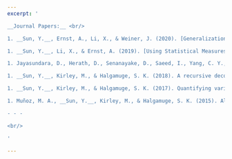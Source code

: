 ```yaml
---
excerpt: '

__Journal Papers:__ <br/>

1. __Sun, Y.__, Ernst, A., Li, X., & Weiner, J. (2020). [Generalization of Machine Learning for Problem Reduction: A Case Study on Travelling Salesman Problems](https://rdcu.be/b6ECv). *OR Spectrum*, accepted in August 2020. [[PDF]](http://yuansuny.github.io/files/Jpaper_MLPR_TSP.pdf) [[BIB]](http://yuansuny.github.io/files/Jpaper_MLPR_TSP.txt) [[Code]](https://github.com/yuansuny/tsp) <br/>

1. __Sun, Y.__, Li, X., & Ernst, A. (2019). [Using Statistical Measures and Machine Learning for Graph Reduction to Solve Maximum Weight Clique Problems](https://ieeexplore.ieee.org/document/8908752). *IEEE Transactions on Pattern Analysis and Machine Intelligence*, accepted in Nov 2019. [[PDF]](http://yuansuny.github.io/files/Jpaper_MLPR.pdf) [[BIB]](http://yuansuny.github.io/files/Jpaper_MLPR.txt) [[Code]](https://github.com/yuansuny/mwc) [[Supp]](http://yuansuny.github.io/files/Jpaper_MLPR_Supplement.pdf) <br/>

1. Jayasundara, D., Herath, D., Senanayake, D., Saeed, I., Yang, C. Y., __Sun, Y.__, Chang, B. C., Tang, S. L. and Halgamuge, S. K. (2019). ENVirT: inference of ecological characteristics of viruses from metagenomic data. *BMC Bioinformatics*, 19(13), 377. [[PDF]](http://yuansuny.github.io/files/Jpaper_ENVirT.pdf) [[BIB]](http://yuansuny.github.io/files/Jpaper_ENVirT.txt) <br/>

1. __Sun, Y.__, Kirley, M., & Halgamuge, S. K. (2018). A recursive decomposition method for large scale continuous optimization. *IEEE Transactions on Evolutionary Computation*, 22(5), 647-661. [[PDF]](http://yuansuny.github.io/files/Jpaper_RDG.pdf) [[BIB]](http://yuansuny.github.io/files/Jpaper_RDG.txt) [[Code]](https://bitbucket.org/yuans/rdg) [[Supp]](http://yuansuny.github.io/files/Jpaper_RDG_Supplement.pdf) <br/> 

1. __Sun, Y.__, Kirley, M., & Halgamuge, S. K. (2017). Quantifying variable interactions in continuous optimization problems. *IEEE Transactions on Evolutionary Computation*, 21(2), 249-264. [[PDF]](http://yuansuny.github.io/files/Jpaper_MEE.pdf) [[BIB]](http://yuansuny.github.io/files/Jpaper_MEE.txt) <br/> 

1. Muñoz, M. A., __Sun, Y.__, Kirley, M., & Halgamuge, S. K. (2015). Algorithm selection for black-box continuous optimization problems: A survey on methods and challenges. *Information Sciences*, 317, 224-245. [[PDF]](http://yuansuny.github.io/files/Jpaper_AS.pdf) [[BIB]](http://yuansuny.github.io/files/Jpaper_AS.txt) <br/>

- - - 

<br/>

'

---
```


